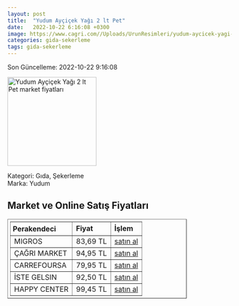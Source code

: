 ```yaml
---
layout: post
title:  "Yudum Ayçiçek Yağı 2 lt Pet"
date:   2022-10-22 6:16:08 +0300
image: https://www.cagri.com//Uploads/UrunResimleri/yudum-aycicek-yagi-2-lt-6bab.jpg
categories: gida-sekerleme
tags: gida-sekerleme
---
```


Son Güncelleme: 2022-10-22 9:16:08

<img src="https://www.cagri.com//Uploads/UrunResimleri/yudum-aycicek-yagi-2-lt-6bab.jpg" width="200" alt="Yudum Ayçiçek Yağı 2 lt Pet market fiyatları" />

Kategori: Gıda, Şekerleme
<br />
Marka: Yudum

<h2>Market ve Online Satış Fiyatları</h2>

<table border="1" style="padding: 5px;width:80%;">
  <tr>
    <td style="padding: 5px;"><strong>Perakendeci</strong></td>
    <td><strong>Fiyat</strong></td>
    <td><strong>İşlem</strong></td>
  </tr>
  <tr>
              <td title="Migros">MIGROS</td>
              <td>83,69 TL</td>
              <td><a title="Migros" target="_blank" href="https://www.migros.com.tr/yudum-ziyafet-aycicek-yagi-2-l-pet-p-3f668e">satın al</a></td>
            </tr><tr>
              <td title="Çağrı Market">ÇAĞRI MARKET</td>
              <td>94,95 TL</td>
              <td><a title="Çağrı Market" target="_blank" href="https://www.cagri.com/yudum-aycicek-yagi-2-lt">satın al</a></td>
            </tr><tr>
              <td title="CarrefourSA">CARREFOURSA</td>
              <td>79,95 TL</td>
              <td><a title="CarrefourSA" target="_blank" href="https://www.carrefoursa.com/yudum-aycicek-yagi-2-lt-pet-p-30099933">satın al</a></td>
            </tr><tr>
              <td title="İste Gelsin">İSTE GELSIN</td>
              <td>92,50 TL</td>
              <td><a title="İste Gelsin" target="_blank" href="https://www.istegelsin.com/urun/yudum-aycicek-2-l_SVL2-AD">satın al</a></td>
            </tr><tr>
              <td title="Happy Center">HAPPY CENTER</td>
              <td>99,45 TL</td>
              <td><a title="Happy Center" target="_blank" href="https://www.happycenter.com.tr/Yudum_Y_aycicek_Yagi_2_Lt">satın al</a></td>
            </tr>
</table>
